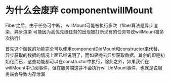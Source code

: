 # 为什么会废弃 componentwillMount 
Fiber之后，由于任务可中断， willMount可能被执行多次（fiber算法是异步渲染，异步渲染 可能因为高优先级任务的出现被打断现有的任务导致willMount被多次执行）

首先这个函数的功能完全可以使用componentDidMount和constructor来代替，异步获取的数据的情况上面已经说明了，而如果抛去异步获取数据，其余的即是初始化而已，这些功能都可以在constructor中执行，除此之外，如果我们在willMount中订阅事件，但在服务端这并不会执行willUnMount事件，也就是说服务端会导致内存泄漏